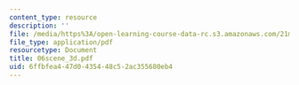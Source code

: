 ```yaml
---
content_type: resource
description: ''
file: /media/https%3A/open-learning-course-data-rc.s3.amazonaws.com/21m-735-technical-design-scenery-mechanisms-and-special-effects-spring-2004/6ffbfea447d0435448c52ac355680eb4_06scene_3d.pdf
file_type: application/pdf
resourcetype: Document
title: 06scene_3d.pdf
uid: 6ffbfea4-47d0-4354-48c5-2ac355680eb4
---
```

